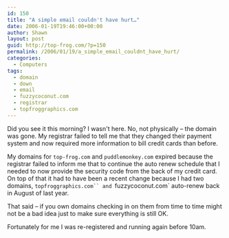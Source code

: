 ```yaml
---
id: 150
title: "A simple email couldn't have hurt…"
date: 2006-01-19T19:46:00+00:00
author: Shawn
layout: post
guid: http://top-frog.com/?p=150
permalink: /2006/01/19/a_simple_email_couldnt_have_hurt/
categories:
  - Computers
tags:
  - domain
  - down
  - email
  - fuzzycoconut.com
  - registrar
  - topfroggraphics.com
---
```

Did you see it this morning? I wasn't here. No, not physically – the domain was gone. My registrar failed to tell me that they changed their payment system and now required more information to bill credit cards than before.

My domains for `top-frog.com` and `puddlemonkey.com` expired because the registrar failed to inform me that to continue the auto renew schedule that I needed to now provide the security code from the back of my credit card. On top of that it had to have been a recent change because I had two domains, `topfroggraphics.com`` and `fuzzycoconut.com` auto-renew back in August of last year.

That said – if you own domains checking in on them from time to time might not be a bad idea just to make sure everything is still OK.

Fortunately for me I was re-registered and running again before 10am.